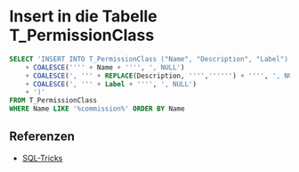 # Insert in die Tabelle T_PermissionClass

```sql
SELECT 'INSERT INTO T_PermissionClass ("Name", "Description", "Label") VALUES ('
    + COALESCE('''' + Name + '''', ', NULL')
    + COALESCE(', ''' + REPLACE(Description, '''','''''') + '''', ', NULL')
    + COALESCE(', ''' + Label + '''', ', NULL')
    + ')'
FROM T_PermissionClass
WHERE Name LIKE '%commission%' ORDER BY Name
```

## Referenzen
- [SQL-Tricks](c66r.md)
